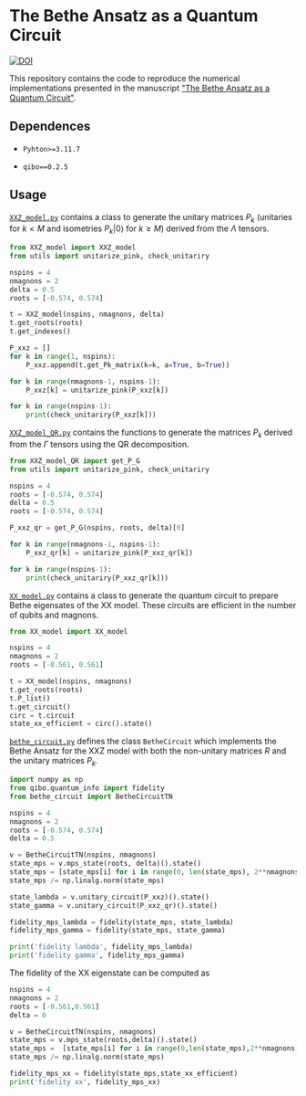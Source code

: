 # The Bethe Ansatz as a Quantum Circuit
[![DOI](https://zenodo.org/badge/782965038.svg)](https://zenodo.org/doi/10.5281/zenodo.10936251)

This repository contains the code to reproduce the numerical implementations presented in the manuscript ["The Bethe Ansatz as a Quantum Circuit"](https://arxiv.org/abs/2309.14430).


## Dependences

- `Pyhton>=3.11.7`

- `qibo==0.2.5`


## Usage
[`XXZ_model.py`](https://github.com/AlejandroSopena/The-Bethe-Ansatz-as-a-Quantum-Circuit/blob/main/XXZ_model.py) contains a class to generate the unitary matrices $P_k$ (unitaries for $k < M$ and isometries $P_k|0\rangle$ for $k\geq M$) derived from the $\Lambda$ tensors.
```python
from XXZ_model import XXZ_model
from utils import unitarize_pink, check_unitariry

nspins = 4
nmagnons = 2
delta = 0.5
roots = [-0.574, 0.574]

t = XXZ_model(nspins, nmagnons, delta)
t.get_roots(roots)
t.get_indexes()

P_xxz = []
for k in range(1, nspins):
    P_xxz.append(t.get_Pk_matrix(k=k, a=True, b=True))

for k in range(nmagnons-1, nspins-1):
    P_xxz[k] = unitarize_pink(P_xxz[k])

for k in range(nspins-1):
    print(check_unitariry(P_xxz[k]))
```

[`XXZ_model_QR.py`](https://github.com/AlejandroSopena/The-Bethe-Ansatz-as-a-Quantum-Circuit/blob/main/XXZ_model_QR.py) contains the functions to generate the matrices $P_k$ derived from the $\Gamma$ tensors using the QR decomposition.
```python
from XXZ_model_QR import get_P_G
from utils import unitarize_pink, check_unitariry

nspins = 4
roots = [-0.574, 0.574]
delta = 0.5
roots = [-0.574, 0.574]

P_xxz_qr = get_P_G(nspins, roots, delta)[0]

for k in range(nmagnons-1, nspins-1):
    P_xxz_qr[k] = unitarize_pink(P_xxz_qr[k])

for k in range(nspins-1):
    print(check_unitariry(P_xxz_qr[k]))
```

[`XX_model.py`](https://github.com/AlejandroSopena/The-Bethe-Ansatz-as-a-Quantum-Circuit/blob/main/XX_model.py) contains a class to generate the quantum circuit to prepare Bethe eigensates of the XX model. These circuits are efficient in the number of qubits and magnons.

```python
from XX_model import XX_model

nspins = 4
nmagnons = 2
roots = [-0.561, 0.561]

t = XX_model(nspins, nmagnons)
t.get_roots(roots)
t.P_list()
t.get_circuit()
circ = t.circuit
state_xx_efficient = circ().state()
```



[`bethe_circuit.py`](https://github.com/AlejandroSopena/Algebraic-Bethe-Circuits/blob/main/bethe_circuit.py) defines the class `BetheCircuit` which implements the Bethe Ansatz for the XXZ model with both the non-unitary matrices $R$ and the unitary matrices $P_k$.
```python
import numpy as np
from qibo.quantum_info import fidelity
from bethe_circuit import BetheCircuitTN

nspins = 4
nmagnons = 2
roots = [-0.574, 0.574]
delta = 0.5

v = BetheCircuitTN(nspins, nmagnons)
state_mps = v.mps_state(roots, delta)().state()
state_mps = [state_mps[i] for i in range(0, len(state_mps), 2**nmagnons)]
state_mps /= np.linalg.norm(state_mps)

state_lambda = v.unitary_circuit(P_xxz)().state()
state_gamma = v.unitary_circuit(P_xxz_qr)().state()

fidelity_mps_lambda = fidelity(state_mps, state_lambda)
fidelity_mps_gamma = fidelity(state_mps, state_gamma)

print('fidelity lambda', fidelity_mps_lambda)
print('fidelity gamma', fidelity_mps_gamma)
```

The fidelity of the XX eigenstate can be computed as
```python
nspins = 4
nmagnons = 2
roots = [-0.561,0.561]
delta = 0

v = BetheCircuitTN(nspins, nmagnons)
state_mps = v.mps_state(roots,delta)().state()
state_mps =  [state_mps[i] for i in range(0,len(state_mps),2**nmagnons)]
state_mps /= np.linalg.norm(state_mps)

fidelity_mps_xx = fidelity(state_mps,state_xx_efficient)
print('fidelity xx', fidelity_mps_xx)
```